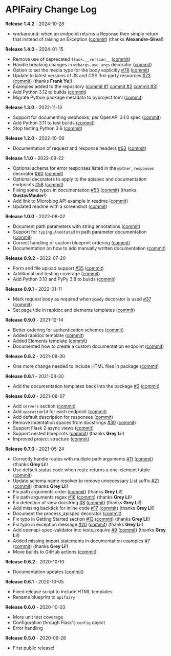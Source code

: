 # APIFairy Change Log

**Release 1.4.2** - 2024-10-28

- workaround: when an endpoint returns a Reponse then simply return that instead of raising an Exception ([commit](https://github.com/miguelgrinberg/apifairy/commit/8725ad0dfb69d4bdb42b0d1cd8f487126f3e0d84)) (thanks **Alexandre-Silva**!)

**Release 1.4.0** - 2024-01-15

- Remove use of deprecated `flask.__version__` ([commit](https://github.com/miguelgrinberg/apifairy/commit/a21ecba2fc6dbcdbb7e25c44933116bcaea8aaa4))
- Handle breaking changes in `webargs.use_args` decorator ([commit](https://github.com/miguelgrinberg/apifairy/commit/943d30303bbdcaabda028ada8e1b2fee0132e7fa))
- Option to set the media type for the body explicitly [#78](https://github.com/miguelgrinberg/apifairy/issues/78) ([commit](https://github.com/miguelgrinberg/apifairy/commit/b6886ebb4dd276d1d6c68de1122f362e0dec1f84))
- Update to latest versions of JS and CSS 3rd-party resources [#73](https://github.com/miguelgrinberg/apifairy/issues/73) ([commit](https://github.com/miguelgrinberg/apifairy/commit/f91945a89dde4362be81b4ad9feec1486ac13170)) (thanks **Frank Yu**!)
- Examples added to the repository ([commit #1](https://github.com/miguelgrinberg/apifairy/commit/b864bd2d4bbaf39f238dcddb691bca2a0cf4a34b) [commit #2](https://github.com/miguelgrinberg/apifairy/commit/ed2c9b99e8ed8b7cd61a1b95f7f295bd2a902590) [commit #3](https://github.com/miguelgrinberg/apifairy/commit/5612f2648c7d118013d0e77565f960e5a5eec07d))
- Add Python 3.12 to builds ([commit](https://github.com/miguelgrinberg/apifairy/commit/2f3b99c19b1ddaf197b6eb7cf74d645375a42c0f))
- Migrate Python package metadata to pyproject.toml ([commit](https://github.com/miguelgrinberg/apifairy/commit/38d765b6a492a3c40cbf4fdff6e235be84c67111))

**Release 1.3.0** - 2022-11-13

- Support for documenting webhooks, per OpenAPI 3.1.0 spec ([commit](https://github.com/miguelgrinberg/apifairy/commit/f5b3843a7097c0d2a297e6074c2c1837521a4077))
- Add Python 3.11 to test builds ([commit](https://github.com/miguelgrinberg/apifairy/commit/0d11acb143a6661f0a0d0b1e857a7626ba066f1d))
- Stop testing Python 3.6 ([commit](https://github.com/miguelgrinberg/apifairy/commit/e17f702566792bdb045faebb21f1f682bca79b28))

**Release 1.2.0** - 2022-10-06

- Documentation of request and response headers [#63](https://github.com/miguelgrinberg/apifairy/issues/63) ([commit](https://github.com/miguelgrinberg/apifairy/commit/c2a9ec2cc5608f5c26c30428d964b964d00c8b8f))

**Release 1.1.0** - 2022-09-22

- Optional schema for error responses listed in the `@other_responses` decorator [#60](https://github.com/miguelgrinberg/apifairy/issues/60) ([commit](https://github.com/miguelgrinberg/apifairy/commit/e7164b2fada8666e1748fbd06cd78fed7b8d8867))
- Optional decorators to apply to the apispec and documentation endpoints [#58](https://github.com/miguelgrinberg/apifairy/issues/58) ([commit](https://github.com/miguelgrinberg/apifairy/commit/f9b037d7654691ac39850c311cf5759a0a42a1ab))
- Fixing some typos in documentation [#53](https://github.com/miguelgrinberg/apifairy/issues/53) ([commit](https://github.com/miguelgrinberg/apifairy/commit/972eb76d9494aceb0ca9d159a3d2ebf59f7e0603)) (thanks **GustavMauler**!)
- Add link to Microblog API example in readme ([commit](https://github.com/miguelgrinberg/apifairy/commit/6bcdf2ff74008b37aab0f723343469713a6998fb))
- Updated readme with a screenshot ([commit](https://github.com/miguelgrinberg/apifairy/commit/71d9e96a3abd34b6e528ab43679ac2b781c66dbe))

**Release 1.0.0** - 2022-08-02

- Document path parameters with string annotations ([commit](https://github.com/miguelgrinberg/apifairy/commit/4cade08b60ba4336fcfaf01e63b3ad4b72a8fccc))
- Support for `typing.Annotated` in path parameter documentation ([commit](https://github.com/miguelgrinberg/apifairy/commit/aa090a0a1d06c298f81efaa3d0b10a844097caae))
- Correct handling of custom blueprint ordering ([commit](https://github.com/miguelgrinberg/apifairy/commit/1ac7938c5c1288da953231818e567fe740b65ba6))
- Documentation on how to add manually written documentation ([commit](https://github.com/miguelgrinberg/apifairy/commit/5bfda7e62891b84dfbd63ecaef83bc4191c99272))

**Release 0.9.2** - 2022-07-20

- Form and file upload support [#35](https://github.com/miguelgrinberg/apifairy/issues/35) ([commit](https://github.com/miguelgrinberg/apifairy/commit/59dfb3c252119beb982adef2346c76592ef14528))
- Additional unit testing coverage ([commit](https://github.com/miguelgrinberg/apifairy/commit/407cf6ba724b6f4c5b90bae8685fee0697f16146))
- Add Python 3.10 and PyPy 3.8 to builds ([commit](https://github.com/miguelgrinberg/apifairy/commit/66ad682d602f2551d0f075678b63b3f338ec6a28))

**Release 0.9.1** - 2022-01-11

- Mark request body as required when `@body` decorator is used [#37](https://github.com/miguelgrinberg/apifairy/issues/37) ([commit](https://github.com/miguelgrinberg/apifairy/commit/5558b240cf0697fd6da875fdb7b98b76eb6d2d30))
- Set page title in rapidoc and elements templates ([commit](https://github.com/miguelgrinberg/apifairy/commit/95352b1c430183166a77459983190894c6596122))

**Release 0.9.0** - 2021-12-14

- Better ordering for authentication schemes ([commit](https://github.com/miguelgrinberg/apifairy/commit/a6067f8eeb1fe429935e75c0ca71389caed4754f))
- Added rapidoc template ([commit](https://github.com/miguelgrinberg/apifairy/commit/ff9a161bc9edfe7e88f1b6f658ea12f2ae91a0e2))
- Added Elements template ([commit](https://github.com/miguelgrinberg/apifairy/commit/d2ff0543cbf4ed8f293c48b1839445b3deacbf3d))
- Documented how to create a custom documentation endpoint ([commit](https://github.com/miguelgrinberg/apifairy/commit/47d13793fa06a9f23eca5435478f42b103c980b3))

**Release 0.8.2** - 2021-08-30

- One more change needed to include HTML files in package ([commit](https://github.com/miguelgrinberg/apifairy/commit/7ed49227de57afbd51dbea5bd2b1e24ff12f733f))

**Release 0.8.1** - 2021-08-30

- Add the documentation templates back into the package [#2](https://github.com/miguelgrinberg/apifairy/issues/2) ([commit](https://github.com/miguelgrinberg/apifairy/commit/7e0115cd5706652d7208bfafb8b47e8fe84b5de7))

**Release 0.8.0** - 2021-08-07

- Add `servers` section ([commit](https://github.com/miguelgrinberg/apifairy/commit/6d5d614ff0dc9ef7666191f4ca7c9e9139518d99))
- Add `operationId` for each endpoint ([commit](https://github.com/miguelgrinberg/apifairy/commit/198855f810b4f97b7f3e61c0cf602e31ab2e0fa8))
- Add default description for responses ([commit](https://github.com/miguelgrinberg/apifairy/commit/73ec17f13933c5d4a55a81d5131706a531f88dfb))
- Remove indentation spaces from docstrings [#30](https://github.com/miguelgrinberg/apifairy/issues/30) ([commit](https://github.com/miguelgrinberg/apifairy/commit/30ef9983bf0c5bb31451cdcc2d5d91447d3cf80e))
- Support Flask 2 async views ([commit](https://github.com/miguelgrinberg/apifairy/commit/bae399aa76d13ebf167a5933f50ddbb5f3923039))
- Support nested blueprints ([commit](https://github.com/miguelgrinberg/apifairy/commit/c5883a626631744c8ec28782bf852c738169dd8f)) (thanks **Grey Li**!)
- Improved project structure ([commit](https://github.com/miguelgrinberg/apifairy/commit/1fbd5a59d3c8aa4e2ea38331c750e41f3164bd3f))

**Release 0.7.0** - 2021-05-24

- Correctly handle routes with multiple path arguments [#11](https://github.com/miguelgrinberg/apifairy/issues/11) ([commit](https://github.com/miguelgrinberg/apifairy/commit/898b2f1f6bb7de5b5125162fe17879e4d1734dee)) (thanks **Grey Li**!)
- Use default status code when route returns a one-element tutple ([commit](https://github.com/miguelgrinberg/apifairy/commit/c895739ce51ea8165de8cd20e322dea7fd2c4645))
- Update schema name resolver to remove unnecessary List suffix [#21](https://github.com/miguelgrinberg/apifairy/issues/21) ([commit](https://github.com/miguelgrinberg/apifairy/commit/fee7425c32ce0629d65cf1729337d3fe940864a6)) (thanks **Grey Li**!)
- Fix path arguments order ([commit](https://github.com/miguelgrinberg/apifairy/commit/6793feb36c893212966eeaf4c9bea2b753e3d142)) (thanks **Grey Li**!)
- Fix path arguments regex [#16](https://github.com/miguelgrinberg/apifairy/issues/16) ([commit](https://github.com/miguelgrinberg/apifairy/commit/7c81c154698dfab0a3c49613ea9885c2ea81be51)) (thanks **Grey Li**!)
- Fix detection of view docstring [#8](https://github.com/miguelgrinberg/apifairy/issues/8) ([commit](https://github.com/miguelgrinberg/apifairy/commit/4dd8568f037b27a54bb1b57a4ea27580f97cf786)) (thanks **Grey Li**!)
- Add missing backtick for inline code [#17](https://github.com/miguelgrinberg/apifairy/issues/17) ([commit](https://github.com/miguelgrinberg/apifairy/commit/e25f5487d1be1b9fef828ce8376e35f51d2231dc)) (thanks **Grey Li**!)
- Document the process_apispec decorator ([commit](https://github.com/miguelgrinberg/apifairy/commit/fd22e11302da82e4aed58e5793efa997d113dc74))
- Fix typo in Getting Started section [#13](https://github.com/miguelgrinberg/apifairy/issues/13) ([commit](https://github.com/miguelgrinberg/apifairy/commit/11bab4baf9f609c174ff8c7810a2f83f697257e5)) (thanks **Grey Li**!)
- Fix typo in exception message [#20](https://github.com/miguelgrinberg/apifairy/issues/20) ([commit](https://github.com/miguelgrinberg/apifairy/commit/217a7fc976b860daa07199c297c7086b63e341be)) (thanks **Grey Li**!)
- Add openapi-spec-validator into tests_require [#9](https://github.com/miguelgrinberg/apifairy/issues/9) ([commit](https://github.com/miguelgrinberg/apifairy/commit/faf551cd2bb224c33f5f6cfc94b2cb34a5249bf6)) (thanks **Grey Li**!)
- Added missing import statements in documentation examples [#7](https://github.com/miguelgrinberg/apifairy/issues/7) ([commit](https://github.com/miguelgrinberg/apifairy/commit/316e0a5af3689947aa7d080c3c3aad87454235bd)) (thanks **Grey Li**!)
- Move builds to GitHub actions ([commit](https://github.com/miguelgrinberg/apifairy/commit/b8cec62a7d719b6dd51b69dbf8f983b61459be94))

**Release 0.6.2** - 2020-10-10

- Documentation updates ([commit](https://github.com/miguelgrinberg/apifairy/commit/ae72b2abc850ecf58c47603fac39fc92fd5c76ec))

**Release 0.6.1** - 2020-10-05

- Fixed release script to include HTML templates
- Rename blueprint to `apifairy`

**Release 0.6.0** - 2020-10-03

- More unit test coverage
- Configuration through Flask's `config` object
- Error handling

**Release 0.5.0** - 2020-09-28

- First public release!
